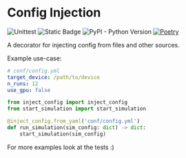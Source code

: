 # Config Injection

![Unittest](https://github.com/ahartlba/inject_config/actions/workflows/actions.yml/badge.svg?branch=main)
![Static Badge](https://img.shields.io/badge/https%3A%2F%2Fimg.shields.io%2Fbadge%2Fcode%2520style-black-black?label=codestyle)
![PyPI - Python Version](https://img.shields.io/pypi/pyversions/inject-config)
[![Poetry](https://img.shields.io/endpoint?url=https://python-poetry.org/badge/v0.json)](https://python-poetry.org/)

A decorator for injecting config from files and other sources.

Example use-case:

```yaml
# conf/config.yml
target_device: /path/to/device
n_runs: 12
use_gpu: false
```

```python
from inject_config import inject_config
from start_simulation import start_simulation

@inject_config.from_yaml('conf/config.yml')
def run_simulation(sim_config: dict) -> dict:
    start_simulation(sim_config)
```

For more examples look at the tests :)
